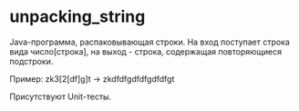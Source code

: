 # unpacking_string
Java-программа, распаковывающая строки. На вход поступает строка вида число[строка], на выход - строка, содержащая повторяющиеся подстроки.

Пример: zk3[2[df]g]t -> zkdfdfgdfdfgdfdfgt

Присутствуют Unit-тесты.
